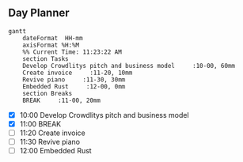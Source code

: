 ## Day Planner
```mermaid
gantt
    dateFormat  HH-mm
    axisFormat %H:%M
    %% Current Time: 11:23:22 AM
    section Tasks
    Develop Crowdlitys pitch and business model     :10-00, 60mm
    Create invoice     :11-20, 10mm
    Revive piano     :11-30, 30mm
    Embedded Rust     :12-00, 0mm
    section Breaks
    BREAK     :11-00, 20mm
```

- [x] 10:00 Develop Crowdlitys pitch and business model
- [x] 11:00 BREAK
- [ ] 11:20 Create invoice
- [ ] 11:30 Revive piano
- [ ] 12:00 Embedded Rust